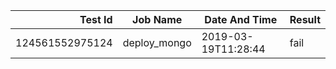 |    Test Id    |  Job Name  |   Date And Time   |Result |
|--------------:|------------|-------------------|-------|
|124561552975124|deploy_mongo|2019-03-19T11:28:44|fail   |
